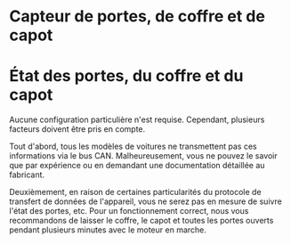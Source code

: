 # Capteur de portes, de coffre et de capot

# État des portes, du coffre et du capot

Aucune configuration particulière n'est requise. Cependant, plusieurs facteurs doivent être pris en compte.

Tout d'abord, tous les modèles de voitures ne transmettent pas ces informations via le bus CAN. Malheureusement, vous ne pouvez le savoir que par expérience ou en demandant une documentation détaillée au fabricant.

Deuxièmement, en raison de certaines particularités du protocole de transfert de données de l'appareil, vous ne serez pas en mesure de suivre l'état des portes, etc. Pour un fonctionnement correct, nous vous recommandons de laisser le coffre, le capot et toutes les portes ouverts pendant plusieurs minutes avec le moteur en marche.